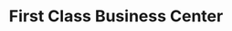 ---
title: "First Class Business Center"
url: /monrovia/first-class-business-center/
shop: Schneiderei
---